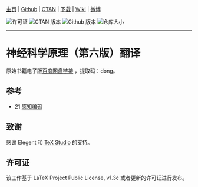 <!-- Author : Dongsheng Deng & Liam Huang-->
<!-- Program Email: elegantlatex2e@gmail.com -->

[主页](https://elegantlatex.org/) | [Github](https://github.com/ElegantLaTeX/ElegantBook) | [CTAN](https://ctan.org/pkg/elegantbook) | [下载](https://github.com/ElegantLaTeX/ElegantBook/releases) | [Wiki](https://github.com/ElegantLaTeX/ElegantBook/wiki) | [微博](https://weibo.com/elegantlatex)

![许可证](https://img.shields.io/ctan/l/elegantbook.svg) ![CTAN 版本](https://img.shields.io/ctan/v/elegantbook.svg) ![Github 版本](https://img.shields.io/github/release/ElegantLaTeX/ElegantBook.svg) ![仓库大小](https://img.shields.io/github/repo-size/ElegantLaTeX/ElegantBook.svg)

-------

# 神经科学原理（第六版）翻译

原始书籍电子版[百度网盘链接](https://pan.baidu.com/s/1c0haMl287vFUA51rRusHaA) ，提取码：dong。

## 参考
* 21 [感知编码](https://www.dxy.cn/bbs/newweb/pc/post/40268362)

## 致谢

感谢 Elegent 和 [TeX Studio](http://www.latexstudio.net/) 的支持。 


## 许可证

该工作基于 LaTeX Project Public License, v1.3c 或者更新的许可证进行发布。


